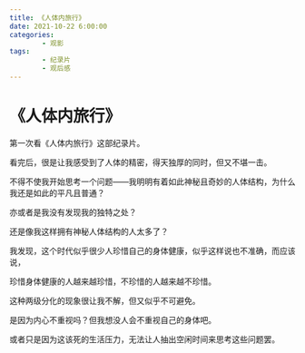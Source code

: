 ```yaml
---
title: 《人体内旅行》
date: 2021-10-22 6:00:00
categories:
        - 观影
tags:
        - 纪录片
        - 观后感
---
```


# 《人体内旅行》

第一次看《人体内旅行》这部纪录片。

看完后，很是让我感受到了人体的精密，得天独厚的同时，但又不堪一击。

不得不使我开始思考一个问题——我明明有着如此神秘且奇妙的人体结构，为什么我还是如此的平凡且普通？

亦或者是我没有发现我的独特之处？

还是像我这样拥有神秘人体结构的人太多了？

我发现，这个时代似乎很少人珍惜自己的身体健康，似乎这样说也不准确，而应该说，

珍惜身体健康的人越来越珍惜，不珍惜的人越来越不珍惜。

这种两级分化的现象很让我不解，但又似乎不可避免。

是因为内心不重视吗？但我想没人会不重视自己的身体吧。

或者只是因为这该死的生活压力，无法让人抽出空闲时间来思考这些问题罢。
